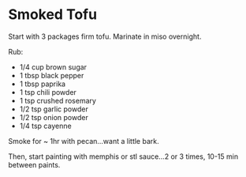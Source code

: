 # Smoked Tofu

Start with 3 packages firm tofu.  Marinate in miso overnight.

Rub: 
* 1/4 cup brown sugar
* 1 tbsp black pepper
* 1 tbsp paprika
* 1 tsp chili powder
* 1 tsp crushed rosemary
* 1/2 tsp garlic powder
* 1/2 tsp onion powder
* 1/4 tsp cayenne

Smoke for ~ 1hr with pecan...want a little bark.

Then, start painting with memphis or stl sauce...2 or 3 times, 10-15 min between paints.
